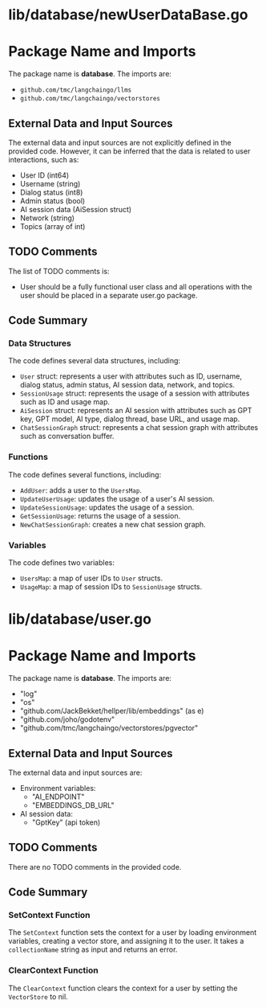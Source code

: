 # lib/database/newUserDataBase.go  
# Package Name and Imports  
The package name is **database**. The imports are:  
* `github.com/tmc/langchaingo/llms`  
* `github.com/tmc/langchaingo/vectorstores`  
  
## External Data and Input Sources  
The external data and input sources are not explicitly defined in the provided code. However, it can be inferred that the data is related to user interactions, such as:  
* User ID (int64)  
* Username (string)  
* Dialog status (int8)  
* Admin status (bool)  
* AI session data (AiSession struct)  
* Network (string)  
* Topics (array of int)  
  
## TODO Comments  
The list of TODO comments is:  
* User should be a fully functional user class and all operations with the user should be placed in a separate user.go package.  
  
## Code Summary  
### Data Structures  
The code defines several data structures, including:  
* `User` struct: represents a user with attributes such as ID, username, dialog status, admin status, AI session data, network, and topics.  
* `SessionUsage` struct: represents the usage of a session with attributes such as ID and usage map.  
* `AiSession` struct: represents an AI session with attributes such as GPT key, GPT model, AI type, dialog thread, base URL, and usage map.  
* `ChatSessionGraph` struct: represents a chat session graph with attributes such as conversation buffer.  
  
### Functions  
The code defines several functions, including:  
* `AddUser`: adds a user to the `UsersMap`.  
* `UpdateUserUsage`: updates the usage of a user's AI session.  
* `UpdateSessionUsage`: updates the usage of a session.  
* `GetSessionUsage`: returns the usage of a session.  
* `NewChatSessionGraph`: creates a new chat session graph.  
  
### Variables  
The code defines two variables:  
* `UsersMap`: a map of user IDs to `User` structs.  
* `UsageMap`: a map of session IDs to `SessionUsage` structs.  
  
  
  
# lib/database/user.go  
# Package Name and Imports  
The package name is **database**. The imports are:  
* "log"  
* "os"  
* "github.com/JackBekket/hellper/lib/embeddings" (as e)  
* "github.com/joho/godotenv"  
* "github.com/tmc/langchaingo/vectorstores/pgvector"  
  
## External Data and Input Sources  
The external data and input sources are:  
* Environment variables:  
	+ "AI_ENDPOINT"  
	+ "EMBEDDINGS_DB_URL"  
* AI session data:  
	+ "GptKey" (api token)  
  
## TODO Comments  
There are no TODO comments in the provided code.  
  
## Code Summary  
### SetContext Function  
The `SetContext` function sets the context for a user by loading environment variables, creating a vector store, and assigning it to the user. It takes a `collectionName` string as input and returns an error.  
  
### ClearContext Function  
The `ClearContext` function clears the context for a user by setting the `VectorStore` to nil.  
  
  
  
